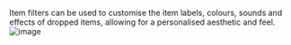 Item filters can be used to customise the item labels, colours, sounds and effects of dropped items, allowing for a personalised aesthetic and feel.
![image](https://user-images.githubusercontent.com/96345719/191262645-577db617-9a49-4f30-ad25-50a4af7b5d5c.png)
